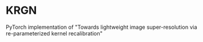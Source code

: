 # KRGN
PyTorch implementation of "Towards lightweight image super-resolution via re-parameterized kernel recalibration"
